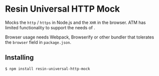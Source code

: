 # Resin Universal HTTP Mock

Mocks the `http` / `https` in Node.js and the `XHR` in the browser.
ATM has limited functionality to support the needs of .

Browser usage needs Webpack, Browserify or other bundler that tolerates the `browser` field in `package.json`.

## Installing

```sh
$ npm install resin-universal-http-mock
```

